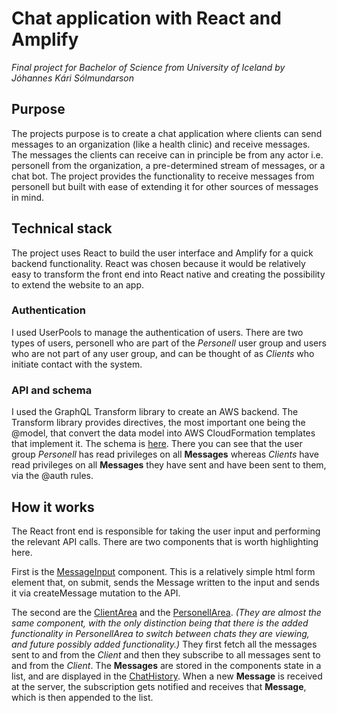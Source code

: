 # Chat application with React and Amplify
_Final project for Bachelor of Science from University of Iceland by Jóhannes Kári Sólmundarson_

## Purpose
The projects purpose is to create a chat application where clients can send messages to an organization (like a health clinic) and receive messages. The messages the clients can receive can in principle be from any actor i.e. personell from the organization, a pre-determined stream of messages, or a chat bot. The project provides the functionality to receive messages from personell but built with ease of extending it for other sources of messages in mind. 

## Technical stack
The project uses React to build the user interface and Amplify for a quick backend functionality. React was chosen because it would be relatively easy to transform the front end into React native and creating the possibility to extend the website to an app.

### Authentication
I used UserPools to manage the authentication of users. There are two types of users, personell who are part of the _Personell_ user group and users who are not part of any user group, and can be thought of as _Clients_ who initiate contact with the system. 

### API and schema
I used the GraphQL Transform library to create an AWS backend. The Transform library provides directives, the most important one being the @model, that convert the data model into AWS CloudFormation templates that implement it. The schema is [here](./amplify/backend/api/nordversechatapp/schema.graphql). There you can see that the user group _Personell_ has read privileges on all __Messages__ whereas _Clients_ have read privileges on all __Messages__ they have sent and have been sent to them, via the @auth rules.

## How it works
The React front end is responsible for taking the user input and performing the relevant API calls. There are two components that is worth highlighting here. 

First is the [MessageInput](./src/components/MessageInput/MessageInput.js) component. This is a relatively simple html form element that, on submit, sends the Message written to the input and sends it via createMessage mutation to the API. 

The second are the [ClientArea](./src/components/ClientArea/ClientArea.js) and the [PersonellArea](./src/components/PersonellArea/PersonellArea.js). _(They are almost the same component, with the only distinction being that there is the added functionality in PersonellArea to switch between chats they are viewing, and future possibly added functionality.)_  They first fetch all the messages sent to and from the _Client_ and then they subscribe to all messages sent to and from the _Client_. The __Messages__ are stored in the components state in a list, and are displayed in the [ChatHistory](./src/components/ChatHistory/ChatHistory.js). When a new __Message__ is received at the server, the subscription gets notified and receives that __Message__, which is then appended to the list. 